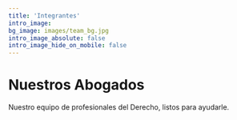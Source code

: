 ```yaml
---
title: 'Integrantes'
intro_image: 
bg_image: images/team_bg.jpg
intro_image_absolute: false
intro_image_hide_on_mobile: false
---
```


# Nuestros Abogados

Nuestro equipo de profesionales del Derecho, listos para ayudarle.
